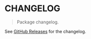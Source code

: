 # CHANGELOG

> Package changelog.

See [GitHub Releases](https://github.com/stdlib-js/string-capitalize/releases) for the changelog.